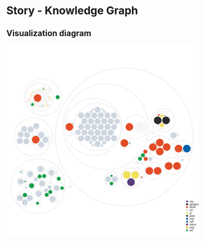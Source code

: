 # Story - Knowledge Graph

## Visualization diagram

![Visualization of the codebase](./diagram.svg)
